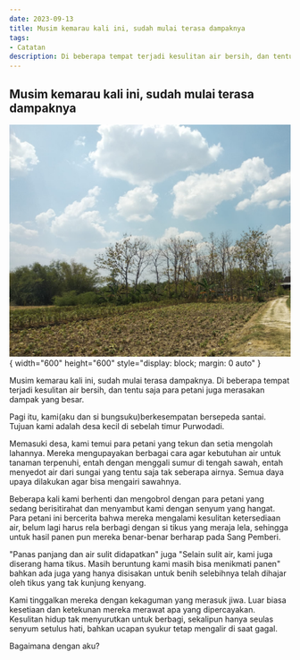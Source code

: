 ```yaml
---
date: 2023-09-13
title: Musim kemarau kali ini, sudah mulai terasa dampaknya
tags:
- Catatan
description: Di beberapa tempat terjadi kesulitan air bersih, dan tentu saja para petani juga merasakan dampak yang besar.  
---
```


## Musim kemarau kali ini, sudah mulai terasa dampaknya


![image](/public/image5.jpeg){ width="600" height="600" style="display: block; margin: 0 auto" }

Musim kemarau kali ini, sudah mulai terasa dampaknya. Di beberapa tempat terjadi kesulitan air bersih, dan tentu saja para petani juga merasakan dampak yang besar.

Pagi itu, kami(aku dan si bungsuku)berkesempatan bersepeda santai. Tujuan kami adalah desa kecil di sebelah timur Purwodadi.

Memasuki desa, kami temui para petani yang tekun dan setia mengolah lahannya. Mereka mengupayakan berbagai cara agar kebutuhan air untuk tanaman terpenuhi, entah dengan menggali sumur di tengah sawah, entah menyedot air dari sungai yang tentu saja tak seberapa airnya. Semua daya upaya dilakukan agar bisa mengairi sawahnya.

Beberapa kali kami berhenti dan mengobrol dengan para petani yang sedang berisitirahat dan menyambut kami dengan senyum yang hangat. Para petani ini bercerita bahwa mereka mengalami kesulitan ketersediaan air, belum lagi harus rela berbagi dengan si tikus yang meraja lela, sehingga untuk hasil panen pun mereka benar-benar berharap pada Sang Pemberi.

"Panas panjang dan air sulit didapatkan" juga "Selain sulit air, kami juga diserang hama tikus. Masih beruntung kami masih bisa menikmati panen" bahkan ada juga yang hanya disisakan untuk benih selebihnya telah dihajar oleh tikus yang tak kunjung kenyang. 

Kami tinggalkan mereka dengan kekaguman yang merasuk jiwa. Luar biasa kesetiaan dan ketekunan mereka merawat apa yang dipercayakan. Kesulitan hidup tak menyurutkan untuk berbagi, sekalipun hanya seulas senyum setulus hati, bahkan ucapan syukur tetap mengalir di saat gagal.

Bagaimana dengan aku?